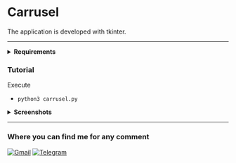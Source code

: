 # Carrusel

The application is developed with tkinter.

----

<details align="left">
         <summary><b>Requirements</b></summary>

  <br>

Mac 

- [Pyhton 3.7](https://www.python.org/downloads/) 
- [Visual Studio Code](https://code.visualstudio.com/download )
- tk inter
  - ``` pip3 install tk ```




Windows

- [Pyhton 3.7](https://www.python.org/downloads/)
- [Git bash](https://git-scm.com/)  
- [Visual Studio Code](https://code.visualstudio.com/download )


</details>



### Tutorial
Execute  
- ``` python3 carrusel.py ```

 







<details align="left">
         <summary><b>Screenshots</b></summary>


  <br>
 
  ![Screen Shot 2022-05-10 at 8 19 01](https://user-images.githubusercontent.com/65741972/167652384-9d925757-aefa-4365-9888-837aecd87a5a.png)

 
</details>






---

### Where you can find me for any comment 


[![Gmail](https://img.shields.io/badge/Gmail-D14836?style=for-the-badge&logo=gmail&logoColor=white)](mailto:yorbimv1@gmail.com)
[![Telegram](https://img.shields.io/badge/Telegram-2CA5E0?style=for-the-badge&logo=telegram&logoColor=white)](https://t.me/yorbimv)


